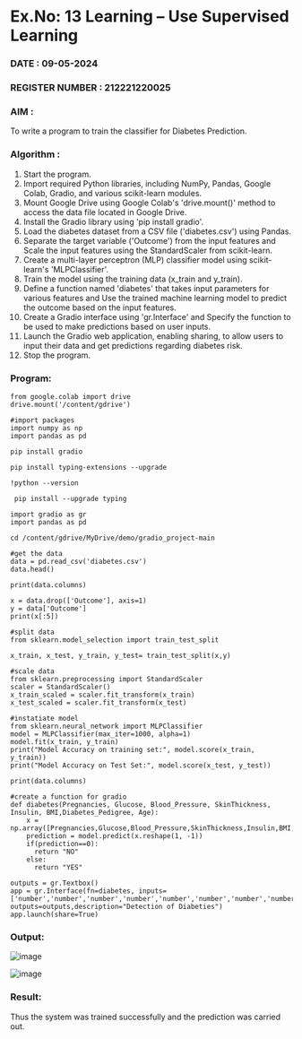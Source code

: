 # Ex.No: 13 Learning – Use Supervised Learning  

### DATE : 09-05-2024  

### REGISTER NUMBER : 212221220025 

### AIM : 
To write a program to train the classifier for Diabetes Prediction. 

###  Algorithm :
1. Start the program.
2. Import required Python libraries, including NumPy, Pandas, Google Colab, Gradio, and various scikit-learn modules.
3. Mount Google Drive using Google Colab's 'drive.mount()' method to access the data file located in Google Drive.
4. Install the Gradio library using 'pip install gradio'.
5. Load the diabetes dataset from a CSV file ('diabetes.csv') using Pandas.
6. Separate the target variable ('Outcome') from the input features and Scale the input features using the StandardScaler from scikit-learn.
7. Create a multi-layer perceptron (MLP) classifier model using scikit-learn's 'MLPClassifier'.
8. Train the model using the training data (x_train and y_train).
9. Define a function named 'diabetes' that takes input parameters for various features and Use the trained machine learning model to predict the outcome based on the input features.
10. Create a Gradio interface using 'gr.Interface' and Specify the function to be used to make predictions based on user inputs.
11. Launch the Gradio web application, enabling sharing, to allow users to input their data and get predictions regarding diabetes risk.
12. Stop the program.

### Program:
```
from google.colab import drive
drive.mount('/content/gdrive')
```
```
#import packages
import numpy as np
import pandas as pd
```
```
pip install gradio
```
```
pip install typing-extensions --upgrade
```
```
!python --version
```
```
 pip install --upgrade typing
```
```
import gradio as gr
import pandas as pd
```
```
cd /content/gdrive/MyDrive/demo/gradio_project-main
```
```
#get the data
data = pd.read_csv('diabetes.csv')
data.head()
```
```
print(data.columns)
```
```
x = data.drop(['Outcome'], axis=1)
y = data['Outcome']
print(x[:5])
```
```
#split data
from sklearn.model_selection import train_test_split

x_train, x_test, y_train, y_test= train_test_split(x,y)
```
```
#scale data
from sklearn.preprocessing import StandardScaler
scaler = StandardScaler()
x_train_scaled = scaler.fit_transform(x_train)
x_test_scaled = scaler.fit_transform(x_test)
```
```
#instatiate model
from sklearn.neural_network import MLPClassifier
model = MLPClassifier(max_iter=1000, alpha=1)
model.fit(x_train, y_train)
print("Model Accuracy on training set:", model.score(x_train, y_train))
print("Model Accuracy on Test Set:", model.score(x_test, y_test))
```
```
print(data.columns)
```
```
#create a function for gradio
def diabetes(Pregnancies, Glucose, Blood_Pressure, SkinThickness, Insulin, BMI,Diabetes_Pedigree, Age):
    x = np.array([Pregnancies,Glucose,Blood_Pressure,SkinThickness,Insulin,BMI,Diabetes_Pedigree,Age])
    prediction = model.predict(x.reshape(1, -1))
    if(prediction==0):
      return "NO"
    else:
      return "YES"
```
```
outputs = gr.Textbox()
app = gr.Interface(fn=diabetes, inputs=['number','number','number','number','number','number','number','number'], outputs=outputs,description="Detection of Diabeties")
app.launch(share=True)
```

### Output:

![image](https://github.com/KARPAGAKIRTHIKA/AI_Lab_2023-24/assets/103020162/4a461d1e-4adc-47d8-9800-a57b4ad64529)

![image](https://github.com/KARPAGAKIRTHIKA/AI_Lab_2023-24/assets/103020162/f25ba435-defa-4d9d-9dc4-f2aacd68e62d)

### Result:
Thus the system was trained successfully and the prediction was carried out.
